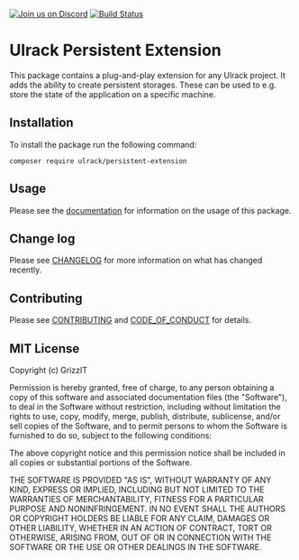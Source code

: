 [![Join us on Discord](https://img.shields.io/discord/753858953452191916.svg?label=Join+us&logo=discord&logoColor=ffffff&color=7389D8&labelColor=6A7EC2)](https://discord.gg/wdZkMY)
[![Build Status](https://travis-ci.com/ulrack/persistent-extension.svg?branch=master)](https://travis-ci.com/ulrack/persistent-extension)

# Ulrack Persistent Extension

This package contains a plug-and-play extension for any Ulrack project. It adds
the ability to create persistent storages. These can be used to e.g. store the
state of the application on a specific machine.

## Installation

To install the package run the following command:

```
composer require ulrack/persistent-extension
```

## Usage

Please see the [documentation](docs/index.md) for information on the usage of this package.

## Change log

Please see [CHANGELOG](CHANGELOG.md) for more information on what has changed recently.

## Contributing

Please see [CONTRIBUTING](CONTRIBUTING.md) and [CODE_OF_CONDUCT](CODE_OF_CONDUCT.md) for details.

## MIT License

Copyright (c) GrizzIT

Permission is hereby granted, free of charge, to any person obtaining a copy
of this software and associated documentation files (the "Software"), to deal
in the Software without restriction, including without limitation the rights
to use, copy, modify, merge, publish, distribute, sublicense, and/or sell
copies of the Software, and to permit persons to whom the Software is
furnished to do so, subject to the following conditions:

The above copyright notice and this permission notice shall be included in all
copies or substantial portions of the Software.

THE SOFTWARE IS PROVIDED "AS IS", WITHOUT WARRANTY OF ANY KIND, EXPRESS OR
IMPLIED, INCLUDING BUT NOT LIMITED TO THE WARRANTIES OF MERCHANTABILITY,
FITNESS FOR A PARTICULAR PURPOSE AND NONINFRINGEMENT. IN NO EVENT SHALL THE
AUTHORS OR COPYRIGHT HOLDERS BE LIABLE FOR ANY CLAIM, DAMAGES OR OTHER
LIABILITY, WHETHER IN AN ACTION OF CONTRACT, TORT OR OTHERWISE, ARISING FROM,
OUT OF OR IN CONNECTION WITH THE SOFTWARE OR THE USE OR OTHER DEALINGS IN THE
SOFTWARE.
